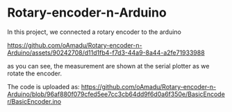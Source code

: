 # Rotary-encoder-n-Arduino

In this project, we connected a rotary encoder to the arduino


https://github.com/oAmadu/Rotary-encoder-n-Arduino/assets/90242708/d11d1fb4-f7d3-44a9-8a44-a2fe71933988

as you can see, the measurement are shown at the serial plotter as we rotate the encoder.

The code is uploaded as: https://github.com/oAmadu/Rotary-encoder-n-Arduino/blob/96af880f079cfed5ee7cc3cb64dd9f6d0a6f350e/BasicEncoder/BasicEncoder.ino

